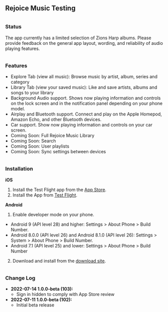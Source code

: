 <meta name="robots" content="noindex">
<style>
  h1 {
    display: none;  
  }
  h3 {
    margin-top: 36px !important;
  }
  ul {
    padding-left: 18px !important;
  }
  .markdown-body {
    max-width: 800px
  }
  hr {
    border: 10px solid #607c8a;
    border-radius: 5px;
  }
</style>


## Rejoice Music Testing


### Status

The app currently has a limited selection of Zions Harp albums. Please provide feedback on the general app layout, wording, and reliability of audio playing features.



### Features

- Explore Tab (view all music): Browse music by artist, album, series and category
- Library Tab (view your saved music): Like and save artists, albums and songs to your library
- Background Audio support. Shows now playing information and controls on the lock screen and in the notification panel depending on your phone model.
- Airplay and Bluetooth support. Connect and play on the Apple Homepod, Amazon Echo, and other Bluetooth devices.
- Car support. Show now playing information and controls on your car screen.
- Coming Soon: Full Rejoice Music Library
- Coming Soon: Search
- Coming Soon: User playlists
- Coming Soon: Sync settings between devices



### Installation

**iOS**
1. Install the Test Flight app from the [App Store](https://apps.apple.com/us/app/testflight/id899247664).
2. Install the App from [Test Flight](https://testflight.apple.com/join/gYHQHlWo).

**Android**
1. Enable developer mode on your phone.
  - Android 9 (API level 28) and higher: Settings > About Phone > Build Number.
  - Android 8.0.0 (API level 26) and Android 8.1.0 (API level 26): Settings > System > About Phone > Build Number.
  - Android 7.1 (API level 25) and lower: Settings > About Phone > Build Number
2. Download and install from the [download site](https://rejoicemusic.github.io/test-site/release/android/app.apk).



### Change Log

- **2022-07-14 1.0.0-beta (103):**
  - Sign in hidden to comply with App Store review
- **2022-07-11 1.0.0-beta (102):** 
  - Initial beta release